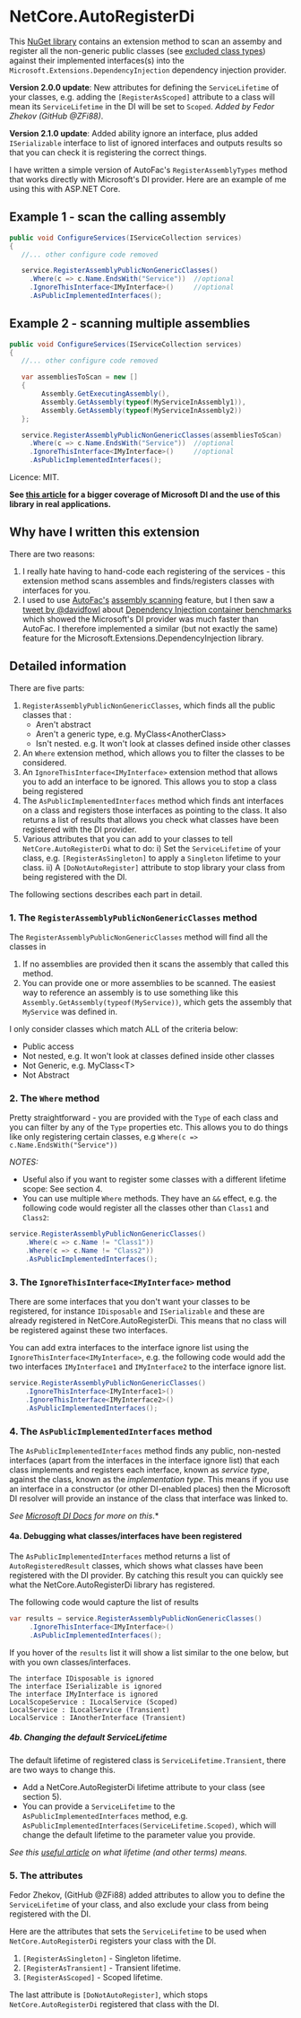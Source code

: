# NetCore.AutoRegisterDi

This [NuGet library](https://www.nuget.org/packages/NetCore.AutoRegisterDi/) contains an extension method to scan an assemby and register all the non-generic public classes (see [excluded class types](https://github.com/JonPSmith/NetCore.AutoRegisterDi#1-the-registerassemblypublicnongenericclasses-method)) against their implemented interfaces(s) into the `Microsoft.Extensions.DependencyInjection` dependency injection provider. 

**Version 2.0.0 update**: New attributes for defining the `ServiceLifetime` of your classes, e.g. adding the `[RegisterAsScoped]` attribute to a class will mean its `ServiceLifetime` in the DI will be set to `Scoped`. *Added by Fedor Zhekov (GitHub @ZFi88)*.

**Version 2.1.0 update**: Added ability ignore an interface, plus added `ISerializable` interface to list of ignored interfaces and outputs results so that you can check it is registering the correct things.

I have written a simple version of AutoFac's `RegisterAssemblyTypes` method that works directly with Microsoft's DI provider. Here are an example of me using this with ASP.NET Core.

## Example 1 - scan the calling assembly

```c#
public void ConfigureServices(IServiceCollection services)
{
   //... other configure code removed

   service.RegisterAssemblyPublicNonGenericClasses()
     .Where(c => c.Name.EndsWith("Service"))  //optional
     .IgnoreThisInterface<IMyInterface>()     //optional
     .AsPublicImplementedInterfaces();
```

## Example 2 - scanning multiple assemblies

```c#
public void ConfigureServices(IServiceCollection services)
{
   //... other configure code removed

   var assembliesToScan = new [] 
   {
        Assembly.GetExecutingAssembly(),
        Assembly.GetAssembly(typeof(MyServiceInAssembly1)),
        Assembly.GetAssembly(typeof(MyServiceInAssembly2))
   };   

   service.RegisterAssemblyPublicNonGenericClasses(assembliesToScan)
     .Where(c => c.Name.EndsWith("Service"))  //optional
     .IgnoreThisInterface<IMyInterface>()     //optional
     .AsPublicImplementedInterfaces(); 
```

Licence: MIT.

**See [this article](https://www.thereformedprogrammer.net/asp-net-core-fast-and-automatic-dependency-injection-setup/)
for a bigger coverage of Microsoft DI and the use of this library in real applications.**

## Why have I written this extension

There are two reasons:

1. I really hate having to hand-code each registering of the services - this
extension method scans assembles and finds/registers classes with interfaces for you.
2. I used to use [AutoFac's](https://autofac.org/) [assembly scanning](http://autofac.readthedocs.io/en/latest/register/scanning.html#assembly-scanning)
feature, but I then saw a [tweet by @davidfowl](https://twitter.com/davidfowl/status/987866910946615296) about 
[Dependency Injection container benchmarks](https://ipjohnson.github.io/DotNet.DependencyInjectionBenchmarks/)
which showed the Microsoft's DI provider was much faster than AutoFac.
I therefore implemented a similar (but not exactly the same) feature for the
Microsoft.Extensions.DependencyInjection library.

## Detailed information

There are five parts:
1. `RegisterAssemblyPublicNonGenericClasses`, which finds all the public classes that : 
    - Aren't abstract
    - Aren't a generic type, e.g. MyClass\<AnotherClass\>
    - Isn't nested. e.g. It won't look at classes defined inside other classes
2. An `Where` extension method, which allows you to filter the classes to be considered.
3. An `IgnoreThisInterface<IMyInterface>` extension method that allows you to add an interface to be ignored. This allows you to stop a class being registered 
4. The `AsPublicImplementedInterfaces` method which finds ant interfaces on a class and registers those interfaces as pointing to the class. It also returns a list of results that allows you check what classes have been registered with the DI provider.
5. Various attributes that you can add to your classes to tell `NetCore.AutoRegisterDi` what to do:
   i) Set the `ServiceLifetime` of your class, e.g. `[RegisterAsSingleton]` to apply a `Singleton` lifetime to your class.
   ii) A `[DoNotAutoRegister]` attribute to stop library your class from being registered with the DI.

The following sections describes each part in detail.

### 1. The `RegisterAssemblyPublicNonGenericClasses` method

The `RegisterAssemblyPublicNonGenericClasses` method will find all the classes in

1. If no assemblies are provided then it scans the assembly that called this method.
2. You can provide one or more assemblies to be scanned. The easiest way to reference an assembly is to use something like this `Assembly.GetAssembly(typeof(MyService))`, which gets the assembly that `MyService` was defined in.

I only consider classes which match ALL of the criteria below:

- Public access
- Not nested, e.g. It won't look at classes defined inside other classes
- Not Generic, e.g. MyClass\<T\>
- Not Abstract

### 2. The `Where` method

Pretty straightforward - you are provided with the `Type` of each class and you can filter by any of the `Type` properties etc. This allows you to do things like only registering certain classes, e.g `Where(c => c.Name.EndsWith("Service"))`

*NOTES:*

- Useful also if you want to register some classes with a different lifetime scope: See section 4.
- You can use multiple `Where` methods. They have an `&&` effect, e.g. the following code would register all the classes other than `Class1` and `Class2`:  

```c#
service.RegisterAssemblyPublicNonGenericClasses()
    .Where(c => c.Name != "Class1"))
    .Where(c => c.Name != "Class2"))
    .AsPublicImplementedInterfaces();
```

### 3. The `IgnoreThisInterface<IMyInterface>` method

There are some interfaces that you don't want your classes to be registered, for instance `IDisposable` and `ISerializable` and these are already registered in NetCore.AutoRegisterDi. This means that no class will be registered against these two interfaces.

You can add extra interfaces to the interface ignore list using the `IgnoreThisInterface<IMyInterface>`, e.g. the following code would add the two interfaces  `IMyInterface1` and `IMyInterface2` to the  interface ignore list.

```c#
service.RegisterAssemblyPublicNonGenericClasses()
    .IgnoreThisInterface<IMyInterface1>()
    .IgnoreThisInterface<IMyInterface2>()
    .AsPublicImplementedInterfaces();
```

### 4. The `AsPublicImplementedInterfaces` method

The `AsPublicImplementedInterfaces` method finds any public, non-nested interfaces 
(apart from the interfaces in the interface ignore list) that each class implements and registers each interface, known as *service type*, against the class, known as the *implementation type*. This means if you use an interface in a constructor (or other DI-enabled places) then the Microsoft DI resolver will provide an instance of the class that interface
was linked to.

*See [Microsoft DI Docs](https://docs.microsoft.com/en-us/aspnet/core/fundamentals/dependency-injection?view=aspnetcore-2.1) for more on this*.*

#### 4a. Debugging what classes/interfaces have been registered

The `AsPublicImplementedInterfaces` method returns a list of `AutoRegisteredResult` classes, which shows what classes have been registered with the DI provider. By catching this result you can quickly see what the NetCore.AutoRegisterDi library has registered. 

The following code would capture the list of results

```c#
var results = service.RegisterAssemblyPublicNonGenericClasses()
     .IgnoreThisInterface<IMyInterface>()
     .AsPublicImplementedInterfaces();
```

If you hover of the `results` list it will show a list similar to the one below, but with you own classes/interfaces.

```text
The interface IDisposable is ignored
The interface ISerializable is ignored
The interface IMyInterface is ignored
LocalScopeService : ILocalService (Scoped)
LocalService : ILocalService (Transient)
LocalService : IAnotherInterface (Transient)
```

##### 4b. Changing the default ServiceLifetime

The default lifetime of  registered class is `ServiceLifetime.Transient`, there are two ways to change this.

- Add a NetCore.AutoRegisterDi lifetime attribute to your class (see section 5).
- You can provide a `ServiceLifetime` to the `AsPublicImplementedInterfaces` method, e.g. `AsPublicImplementedInterfaces(ServiceLifetime.Scoped)`, which will change the default lifetime to the parameter value you provide.

*See this [useful article](https://joonasw.net/view/aspnet-core-di-deep-dive)
on what lifetime (and other terms) means.*

### 5. The attributes

Fedor Zhekov, (GitHub @ZFi88) added attributes to allow you to define the `ServiceLifetime` of your class, and also exclude your class from being registered with the DI.

Here are the attributes that sets the `ServiceLifetime` to be used when `NetCore.AutoRegisterDi` registers your class with the DI.

1. `[RegisterAsSingleton]` - Singleton lifetime.
2. `[RegisterAsTransient]` - Transient lifetime.
3. `[RegisterAsScoped]` - Scoped lifetime.

The last attribute is `[DoNotAutoRegister]`, which stops `NetCore.AutoRegisterDi` registered that class with the DI.
